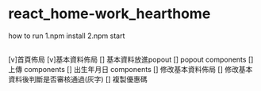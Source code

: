 # react_home-work_hearthome

how to run
1.npm install
2.npm start

##
[v]首頁佈局
[v]基本資料佈局
[] 基本資料放進popout
[] popout components
[] 上傳 components
[] 出生年月日 components
[] 修改基本資料佈局
[] 修改基本資料後判斷是否審核通過(灰字)
[] 複製優惠碼



